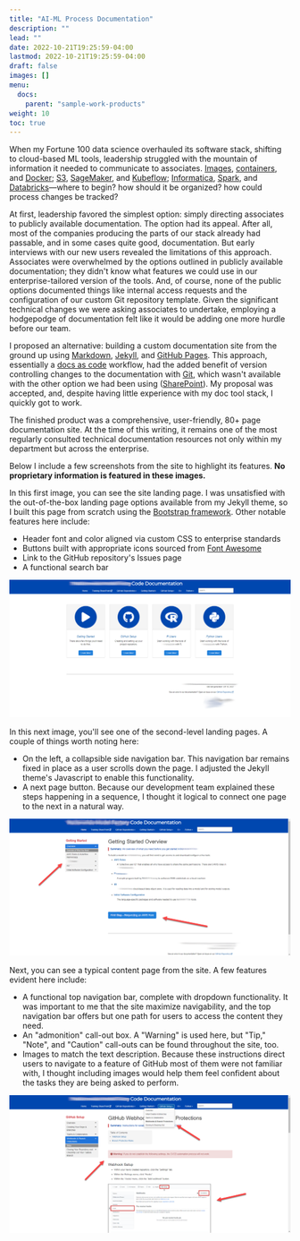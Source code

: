 ```yaml
---
title: "AI-ML Process Documentation"
description: ""
lead: ""
date: 2022-10-21T19:25:59-04:00
lastmod: 2022-10-21T19:25:59-04:00
draft: false
images: []
menu:
  docs:
    parent: "sample-work-products"
weight: 10
toc: true
---
```


When my Fortune 100 data science overhauled its software stack, shifting to cloud-based ML tools, leadership struggled with the mountain of information it needed to communicate to associates. [Images](https://www.techtarget.com/searchitoperations/definition/Docker-image), [containers](https://www.docker.com/resources/what-container/), and [Docker](https://en.wikipedia.org/wiki/Docker_(software)); [S3](https://aws.amazon.com/s3/), [SageMaker](https://aws.amazon.com/sagemaker/), and [Kubeflow](https://www.kubeflow.org/); [Informatica](https://www.informatica.com/products/cloud-integration.html), [Spark](https://spark.apache.org/), and [Databricks](https://www.databricks.com/)—where to begin? how should it be organized? how could process changes be tracked?

At first, leadership favored the simplest option: simply directing associates to publicly available documentation. The option had its appeal. After all, most of the companies producing the parts of our stack already had passable, and in some cases quite good, documentation. But early interviews with our new users revealed the limitations of this approach. Associates were overwhelmed by the options outlined in publicly available documentation; they didn't know what features we could use in our enterprise-tailored version of the tools. And, of course, none of the public options documented things like internal access requests and the configuration of our custom Git repository template. Given the significant technical changes we were asking associates to undertake, employing a hodgepodge of documentation felt like it would be adding one more hurdle before our team.

I proposed an alternative: building a custom documentation site from the ground up using [Markdown](https://www.markdownguide.org/), [Jekyll](https://jekyllrb.com/), and [GitHub Pages](https://pages.github.com/). This approach, essentially a [docs as code](https://www.writethedocs.org/guide/docs-as-code/) workflow, had the added benefit of version controlling changes to the documentation with [Git](https://git-scm.com/), which wasn't available with the other option we had been using ([SharePoint](https://www.microsoft.com/en-us/microsoft-365/sharepoint/collaboration)). My proposal was accepted, and, despite having little experience with my doc tool stack, I quickly got to work.

The finished product was a comprehensive, user-friendly, 80+ page documentation site. At the time of this writing, it remains one of the most regularly consulted technical documentation resources not only within my department but across the enterprise.

Below I include a few screenshots from the site to highlight its features. **No proprietary information is featured in these images.**

In this first image, you can see the site landing page. I was unsatisfied with the out-of-the-box landing page options available from my Jekyll theme, so I built this page from scratch using the [Bootstrap framework](https://getbootstrap.com/). Other notable features here include:

- Header font and color aligned via custom CSS to enterprise standards 
- Buttons built with appropriate icons sourced from [Font Awesome](https://fontawesome.com/icons)
- Link to the GitHub repository's Issues page
- A functional search bar

![Code Documentation site landing page](MFCD-landing-page-2.png)

In this next image, you'll see one of the second-level landing pages. A couple of things worth noting here:

- On the left, a collapsible side navigation bar. This navigation bar remains fixed in place as a user scrolls down the page. I adjusted the Jekyll theme's Javascript to enable this functionality.
- A next page button. Because our development team explained these steps happening in a sequence, I thought it logical to connect one page to the next in a natural way.

![Getting Started Landing Page](MFCD-getting-started-overview-2.png)

Next, you can see a typical content page from the site. A few  features evident here include:

- A functional top navigation bar, complete with dropdown functionality. It was important to me that the site maximize navigability, and the top navigation bar offers but one path for users to access the content they need.
- An "admonition" call-out box. A "Warning" is used here, but "Tip," "Note", and "Caution" call-outs can be found throughout the site, too.
- Images to match the text description. Because these instructions direct users to navigate to a feature of GitHub most of them were not familiar with, I thought including images would help them feel confident about the tasks they are being asked to perform.

![GitHub Webhooks Landing Page](MFCD-github-webhooks-1.png)


